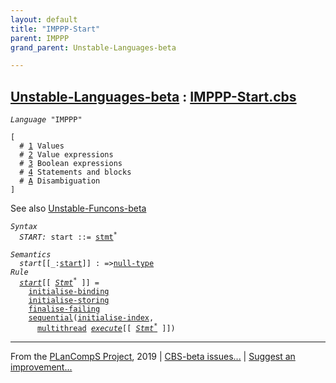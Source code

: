 ```yaml
---
layout: default
title: "IMPPP-Start"
parent: IMPPP
grand_parent: Unstable-Languages-beta

---
```


[Unstable-Languages-beta] : [IMPPP-Start.cbs]
-----------------------------

<div class="highlighter-rouge"><pre class="highlight"><code><i class="keyword">Language</i> <span id="Language_IMPPP">"IMPPP"</span></code></pre></div>
<div class="highlighter-rouge"><pre class="highlight"><code>[
  # <a href="../IMPPP-1/index.html#SectionNumber_1">1</a> Values
  # <a href="../IMPPP-2/index.html#SectionNumber_2">2</a> Value expressions
  # <a href="../IMPPP-3/index.html#SectionNumber_3">3</a> Boolean expressions
  # <a href="../IMPPP-4/index.html#SectionNumber_4">4</a> Statements and blocks
  # <a href="../IMPPP-Disambiguation/index.html#SectionNumber_A">A</a> Disambiguation
]</code></pre></div>


 
See also [Unstable-Funcons-beta]


<div class="highlighter-rouge"><pre class="highlight"><code><i class="keyword">Syntax</i>
  <i class="keyword"></i><i class="var"><i class="var"><span id="VariableStem_START">START</span></i>:</i> <span class="syn-name"><span id="SyntaxName_start">start</span></span> ::= <span class="syn-name"><a href="../IMPPP-4/index.html#SyntaxName_stmt">stmt</a></span><sup class="sup">*</sup></code></pre></div>

<div class="highlighter-rouge"><pre class="highlight"><code><i class="keyword">Semantics</i>
  <i class="sem-name"><span id="SemanticsName_start">start</span></i>[[_:<span class="syn-name"><a href="#SyntaxName_start">start</a></span>]] : =><span class="name"><a href="../../../../../Funcons-beta/Values/Primitive/Null/index.html#Name_null-type">null-type</a></span>
<i class="keyword">Rule</i>
  <i class="sem-name"><a href="#SemanticsName_start">start</a></i>[[ <span id="Variable75_Stmt*"><i class="var"><a href="../IMPPP-4/index.html#VariableStem_Stmt">Stmt</a><sup class="sup">*</sup></i></span> ]] = 
    <span class="name"><a href="../../../../../Funcons-beta/Computations/Normal/Binding/index.html#Name_initialise-binding">initialise-binding</a></span> 
    <span class="name"><a href="../../../../../Funcons-beta/Computations/Normal/Storing/index.html#Name_initialise-storing">initialise-storing</a></span>
    <span class="name"><a href="../../../../../Funcons-beta/Computations/Abnormal/Failing/index.html#Name_finalise-failing">finalise-failing</a></span>
    <span class="name"><a href="../../../../../Funcons-beta/Computations/Normal/Flowing/index.html#Name_sequential">sequential</a></span>(<span class="name"><a href="../../../../../Unstable-Funcons-beta/Unstable-Computations/Normal/Indexing/index.html#Name_initialise-index">initialise-index</a></span>,
      <span class="name"><a href="../../../../../Unstable-Funcons-beta/Unstable-Computations/Threads/Multithreading/index.html#Name_multithread">multithread</a></span> <i class="sem-name"><a href="../IMPPP-4/index.html#SemanticsName_execute">execute</a></i>[[ <a href="#Variable75_Stmt*"><i class="var">Stmt<sup class="sup">*</sup></i></a> ]])</code></pre></div>



____

From the [PLanCompS Project], 2019 | [CBS-beta issues...] | [Suggest an improvement...]

[IMPPP-Start.cbs]: IMPPP-Start.cbs 
  "CBS SOURCE FILE"
[Funcons-beta]: /CBS-beta/docs/Funcons-beta
 "FUNCONS-BETA"
[Unstable-Funcons-beta]: /CBS-beta/docs/Unstable-Funcons-beta
  "UNSTABLE-FUNCONS-BETA"
[Languages-beta]: /CBS-beta/docs/Languages-beta
  "LANGUAGES-BETA"
[Unstable-Languages-beta]: /CBS-beta/docs/Unstable-Languages-beta
  "UNSTABLE-LANGUAGES-BETA"
[CBS-beta]: /CBS-beta "CBS-BETA"
[PLanCompS Project]: http://plancomps.org
  "PROGRAMMING LANGUAGE COMPONENTS AND SPECIFICATIONS PROJECT HOME PAGE"
[CBS-beta issues...]: https://github.com/plancomps/plancomps.github.io/issues
  "CBS-BETA ISSUE REPORTS ON GITHUB"
[Suggest an improvement...]: mailto:plancomps@gmail.com?Subject=CBS-beta%20-%20comment&Body=Re%3A%20CBS-beta%20specification%20at%20IMPPP/IMPPP-Start/IMPPP-Start.cbs%0A%0AComment/Query/Issue/Suggestion%3A%0A%0A%0ASignature%3A%0A 
  "GENERATE AN EMAIL TEMPLATE"
